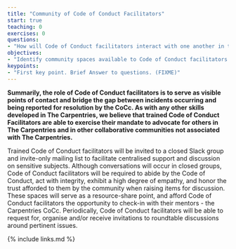 ```yaml
---
title: "Community of Code of Conduct Facilitators"
start: true
teaching: 0
exercises: 0
questions:
- "How will Code of Conduct facilitators interact with one another in the community?"
objectives:
- "Identify community spaces available to Code of Conduct facilitators to confer and build rapport with one another in the community"
keypoints:
- "First key point. Brief Answer to questions. (FIXME)"
---
```


**Summarily, the role of Code of Conduct facilitators is to serve as visible points of contact and bridge the gap between incidents occurring and being reported for resolution by the CoCc. As with any other skills developed in The Carpentries, we believe that trained Code of Conduct Facilitators are able to exercise their mandate to advocate for others in The Carpentries and in other collaborative communities not associated with The Carpentries.**

Trained Code of Conduct facilitators will be invited to a closed Slack group and invite-only mailing list to facilitate centralised support and discussion on sensitive subjects. Although conversations will occur in closed groups, Code of Conduct facilitators will be required to abide by the Code of Conduct, act with integrity, exhibit a high degree of empathy, and honor the trust afforded to them by the community when raising items for discussion. These spaces will serve as a resource-share point, and afford Code of Conduct facilitators the opportunity to check-in with their mentors - the Carpentries CoCc. Periodically, Code of Conduct facilitators will be able to request for, organise and/or receive invitations to roundtable discussions around pertinent issues.

{% include links.md %}

